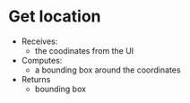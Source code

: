 # Get location

- Receives:
    - the coodinates from the UI
- Computes:
    - a bounding box around the coordinates
- Returns 
    - bounding box